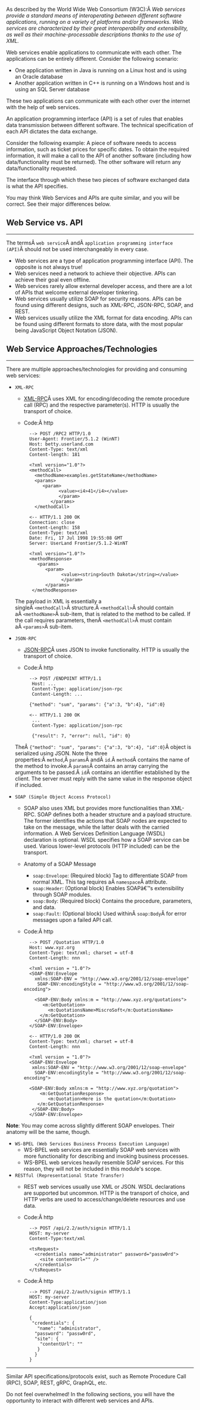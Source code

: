 ﻿As described by the World Wide Web Consortium (W3C):Â _Web services provide a standard means of interoperating between different software applications, running on a variety of platforms and/or frameworks. Web services are characterized by their great interoperability and extensibility, as well as their machine-processable descriptions thanks to the use of XML._

Web services enable applications to communicate with each other. The applications can be entirely different. Consider the following scenario:

- One application written in Java is running on a Linux host and is using an Oracle database
- Another application written in C++ is running on a Windows host and is using an SQL Server database

These two applications can communicate with each other over the internet with the help of web services.

An application programming interface (API) is a set of rules that enables data transmission between different software. The technical specification of each API dictates the data exchange.

Consider the following example: A piece of software needs to access information, such as ticket prices for specific dates. To obtain the required information, it will make a call to the API of another software (including how data/functionality must be returned). The other software will return any data/functionality requested.

The interface through which these two pieces of software exchanged data is what the API specifies.

You may think Web Services and APIs are quite similar, and you will be correct. See their major differences below.

## Web Service vs. API

---

The termsÂ `web service`Â andÂ `application programming interface (API)`Â should not be used interchangeably in every case.

- Web services are a type of application programming interface (API). The opposite is not always true!
- Web services need a network to achieve their objective. APIs can achieve their goal even offline.
- Web services rarely allow external developer access, and there are a lot of APIs that welcome external developer tinkering.
- Web services usually utilize SOAP for security reasons. APIs can be found using different designs, such as XML-RPC, JSON-RPC, SOAP, and REST.
- Web services usually utilize the XML format for data encoding. APIs can be found using different formats to store data, with the most popular being JavaScript Object Notation (JSON).

## Web Service Approaches/Technologies

---

There are multiple approaches/technologies for providing and consuming web services:

- `XML-RPC`
    
    - [XML-RPC](http://xmlrpc.com/spec.md)Â uses XML for encoding/decoding the remote procedure call (RPC) and the respective parameter(s). HTTP is usually the transport of choice.
    - Code:Â http
        
        ```http
          --> POST /RPC2 HTTP/1.0
          User-Agent: Frontier/5.1.2 (WinNT)
          Host: betty.userland.com
          Content-Type: text/xml
          Content-length: 181
        
          <?xml version="1.0"?>
          <methodCall>
            <methodName>examples.getStateName</methodName>
            <params>
               <param>
         		     <value><i4>41</i4></value>
         		     </param>
        		  </params>
            </methodCall>
        
          <-- HTTP/1.1 200 OK
          Connection: close
          Content-Length: 158
          Content-Type: text/xml
          Date: Fri, 17 Jul 1998 19:55:08 GMT
          Server: UserLand Frontier/5.1.2-WinNT
        
          <?xml version="1.0"?>
          <methodResponse>
             <params>
                <param>
        		      <value><string>South Dakota</string></value>
        		      </param>
          	    </params>
           </methodResponse>
        
        ```
        
    
    The payload in XML is essentially a singleÂ `<methodCall>`Â structure.Â `<methodCall>`Â should contain aÂ `<methodName>`Â sub-item, that is related to the method to be called. If the call requires parameters, thenÂ `<methodCall>`Â must contain aÂ `<params>`Â sub-item.
    
- `JSON-RPC`
    
    - [JSON-RPC](https://www.jsonrpc.org/specification)Â uses JSON to invoke functionality. HTTP is usually the transport of choice.
    - Code:Â http
        
        ```http
          --> POST /ENDPOINT HTTP/1.1
           Host: ...
           Content-Type: application/json-rpc
           Content-Length: ...
        
          {"method": "sum", "params": {"a":3, "b":4}, "id":0}
        
          <-- HTTP/1.1 200 OK
           ...
           Content-Type: application/json-rpc
        
           {"result": 7, "error": null, "id": 0}
        
        ```
        
    
    TheÂ `{"method": "sum", "params": {"a":3, "b":4}, "id":0}`Â object is serialized using JSON. Note the three properties:Â `method`,Â `params`Â andÂ `id`.Â `method`Â contains the name of the method to invoke.Â `params`Â contains an array carrying the arguments to be passed.Â `id`Â contains an identifier established by the client. The server must reply with the same value in the response object if included.
    
- `SOAP (Simple Object Access Protocol)`
    
    - SOAP also uses XML but provides more functionalities than XML-RPC. SOAP defines both a header structure and a payload structure. The former identifies the actions that SOAP nodes are expected to take on the message, while the latter deals with the carried information. A Web Services Definition Language (WSDL) declaration is optional. WSDL specifies how a SOAP service can be used. Various lower-level protocols (HTTP included) can be the transport.
    - Anatomy of a SOAP Message
        - `soap:Envelope`: (Required block) Tag to differentiate SOAP from normal XML. This tag requires aÂ `namespace`Â attribute.
        - `soap:Header`: (Optional block) Enables SOAPâ€™s extensibility through SOAP modules.
        - `soap:Body`: (Required block) Contains the procedure, parameters, and data.
        - `soap:Fault`: (Optional block) Used withinÂ `soap:Body`Â for error messages upon a failed API call.
    - Code:Â http
        
        ```http
          --> POST /Quotation HTTP/1.0
          Host: www.xyz.org
          Content-Type: text/xml; charset = utf-8
          Content-Length: nnn
        
          <?xml version = "1.0"?>
          <SOAP-ENV:Envelope
            xmlns:SOAP-ENV = "http://www.w3.org/2001/12/soap-envelope"
             SOAP-ENV:encodingStyle = "http://www.w3.org/2001/12/soap-encoding">
        
            <SOAP-ENV:Body xmlns:m = "http://www.xyz.org/quotations">
               <m:GetQuotation>
                 <m:QuotationsName>MiscroSoft</m:QuotationsName>
              </m:GetQuotation>
            </SOAP-ENV:Body>
          </SOAP-ENV:Envelope>
        
          <-- HTTP/1.0 200 OK
          Content-Type: text/xml; charset = utf-8
          Content-Length: nnn
        
          <?xml version = "1.0"?>
          <SOAP-ENV:Envelope
           xmlns:SOAP-ENV = "http://www.w3.org/2001/12/soap-envelope"
            SOAP-ENV:encodingStyle = "http://www.w3.org/2001/12/soap-encoding">
        
          <SOAP-ENV:Body xmlns:m = "http://www.xyz.org/quotation">
          	  <m:GetQuotationResponse>
          	     <m:Quotation>Here is the quotation</m:Quotation>
             </m:GetQuotationResponse>
           </SOAP-ENV:Body>
          </SOAP-ENV:Envelope>
        
        ```
        

**Note**: You may come across slightly different SOAP envelopes. Their anatomy will be the same, though.

- `WS-BPEL (Web Services Business Process Execution Language)`
    - WS-BPEL web services are essentially SOAP web services with more functionality for describing and invoking business processes.
    - WS-BPEL web services heavily resemble SOAP services. For this reason, they will not be included in this module's scope.
- `RESTful (Representational State Transfer)`
    - REST web services usually use XML or JSON. WSDL declarations are supported but uncommon. HTTP is the transport of choice, and HTTP verbs are used to access/change/delete resources and use data.
    - Code:Â http
        
        ```http
          --> POST /api/2.2/auth/signin HTTP/1.1
          HOST: my-server
          Content-Type:text/xml
        
          <tsRequest>
            <credentials name="administrator" password="passw0rd">
              <site contentUrl="" />
            </credentials>
          </tsRequest>
        ```
        
    - Code:Â http
        
        ```http
          --> POST /api/2.2/auth/signin HTTP/1.1
          HOST: my-server
          Content-Type:application/json
          Accept:application/json
        
          {
           "credentials": {
             "name": "administrator",
            "password": "passw0rd",
            "site": {
              "contentUrl": ""
             }
            }
          }
        
        ```
        

---

Similar API specifications/protocols exist, such as Remote Procedure Call (RPC), SOAP, REST, gRPC, GraphQL, etc.

Do not feel overwhelmed! In the following sections, you will have the opportunity to interact with different web services and APIs.
